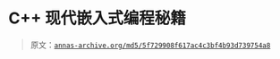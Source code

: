 # C++ 现代嵌入式编程秘籍

> 原文：[`annas-archive.org/md5/5f729908f617ac4c3bf4b93d739754a8`](https://annas-archive.org/md5/5f729908f617ac4c3bf4b93d739754a8)